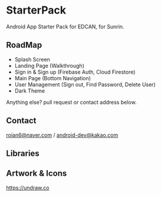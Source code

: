 # StarterPack
Android App Starter Pack for EDCAN, for Sunrin.

## RoadMap

- Splash Screen
- Landing Page (Walkthrough)
- Sign in & Sign up (Firebase Auth, Cloud Firestore)
- Main Page (Bottom Navigation)
- User Management (Sign out, Find Password, Delete User)
- Dark Theme

Anything else? pull request or contact address below.

## Contact

roian6@naver.com / android-dev@kakao.com

## Libraries

## Artwork & Icons

https://undraw.co
